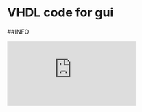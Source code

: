 # VHDL code for gui

##INFO

![alt image](https://github.com/popCoffee/USER-interface-pen/blob/master/Group19_Top_Level_Design.pdf) 

